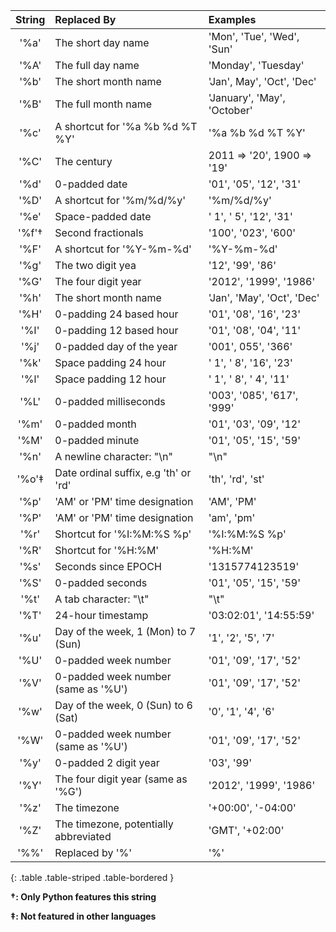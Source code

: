 | String |              Replaced By              |          Examples           |
| :----: | :------------------------------------ | :-------------------------- |
|  '%a'  | The short day name                    | 'Mon', 'Tue', 'Wed', 'Sun'  |
|  '%A'  | The full day name                     | 'Monday', 'Tuesday'         |
|  '%b'  | The short month name                  | 'Jan', May', 'Oct', 'Dec'   |
|  '%B'  | The full month name                   | 'January', 'May', 'October' |
|  '%c'  | A shortcut for '%a %b %d %T %Y'       | '%a %b %d %T %Y'            |
|  '%C'  | The century                           | 2011 => '20', 1900 => '19'  |
|  '%d'  | 0-padded date                         | '01', '05', '12', '31'      |
|  '%D'  | A shortcut for '%m/%d/%y'             | '%m/%d/%y'                  |
|  '%e'  | Space-padded date                     | ' 1', ' 5', '12', '31'      |
|  '%f'† | Second fractionals                    | '100', '023', '600'         |
|  '%F'  | A shortcut for '%Y-%m-%d'             | '%Y-%m-%d'                  |
|  '%g'  | The two digit yea                     | '12', '99', '86'            |
|  '%G'  | The four digit year                   | '2012', '1999', '1986'      |
|  '%h'  | The short month name                  | 'Jan', 'May', 'Oct', 'Dec'  |
|  '%H'  | 0-padding 24 based hour               | '01', '08', '16', '23'      |
|  '%I'  | 0-padding 12 based hour               | '01', '08', '04', '11'      |
|  '%j'  | 0-padded day of the year              | '001', 055', '366'          |
|  '%k'  | Space padding 24 hour                 | ' 1', ' 8', '16', '23'      |
|  '%l'  | Space padding 12 hour                 | ' 1', ' 8', ' 4', '11'      |
|  '%L'  | 0-padded milliseconds                 | '003', '085', '617', '999'  |
|  '%m'  | 0-padded month                        | '01', '03', '09', '12'      |
|  '%M'  | 0-padded minute                       | '01', '05', '15', '59'      |
|  '%n'  | A newline character: "\n"             | "\n"                        |
|  '%o'‡ | Date ordinal suffix, e.g 'th' or 'rd' | 'th', 'rd', 'st'            |
|  '%p'  | 'AM' or 'PM' time designation         | 'AM', 'PM'                  |
|  '%P'  | 'AM' or 'PM' time designation         | 'am', 'pm'                  |
|  '%r'  | Shortcut for '%I:%M:%S %p'            | '%I:%M:%S %p'               |
|  '%R'  | Shortcut for '%H:%M'                  | '%H:%M'                     |
|  '%s'  | Seconds since EPOCH                   | '1315774123519'             |
|  '%S'  | 0-padded seconds                      | '01', '05', '15', '59'      |
|  '%t'  | A tab character: "\t"                 | "\t"                        |
|  '%T'  | 24-hour timestamp                     | '03:02:01', '14:55:59'      |
|  '%u'  | Day of the week, 1 (Mon) to 7 (Sun)   | '1', '2', '5', '7'          |
|  '%U'  | 0-padded week number                  | '01', '09', '17', '52'      |
|  '%V'  | 0-padded week number (same as '%U')   | '01', '09', '17', '52'      |
|  '%w'  | Day of the week, 0 (Sun) to 6 (Sat)   | '0', '1', '4', '6'          |
|  '%W'  | 0-padded week number (same as '%U')   | '01', '09', '17', '52'      |
|  '%y'  | 0-padded 2 digit year                 | '03', '99'                  |
|  '%Y'  | The four digit year (same as '%G')    | '2012', '1999', '1986'      |
|  '%z'  | The timezone                          | '+00:00', '-04:00'          |
|  '%Z'  | The timezone, potentially abbreviated | 'GMT', '+02:00'             |
|  '%%'  | Replaced by '%'                       | '%'                         |
{: .table .table-striped .table-bordered                                       }

**†: Only Python features this string**

**‡: Not featured in other languages**